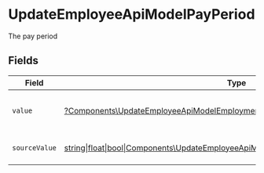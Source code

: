# UpdateEmployeeApiModelPayPeriod

The pay period


## Fields

| Field                                                                                                                                                          | Type                                                                                                                                                           | Required                                                                                                                                                       | Description                                                                                                                                                    | Example                                                                                                                                                        |
| -------------------------------------------------------------------------------------------------------------------------------------------------------------- | -------------------------------------------------------------------------------------------------------------------------------------------------------------- | -------------------------------------------------------------------------------------------------------------------------------------------------------------- | -------------------------------------------------------------------------------------------------------------------------------------------------------------- | -------------------------------------------------------------------------------------------------------------------------------------------------------------- |
| `value`                                                                                                                                                        | [?Components\UpdateEmployeeApiModelEmploymentValue](../../Models/Components/UpdateEmployeeApiModelEmploymentValue.md)                                          | :heavy_minus_sign:                                                                                                                                             | The pay period of the job postings.                                                                                                                            | hour                                                                                                                                                           |
| `sourceValue`                                                                                                                                                  | [string\|float\|bool\|Components\UpdateEmployeeApiModelSourceValueEmployment4\|array\|null](../../Models/Components/UpdateEmployeeApiModelEmploymentSourceValue.md) | :heavy_minus_sign:                                                                                                                                             | The source value of the pay period.                                                                                                                            | Hour                                                                                                                                                           |